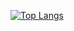 [![Top Langs](https://github-readme-stats.vercel.app/api/top-langs/?username=shina-blueprint&layout=compact)](https://github.com/shina-blueprint/github-readme-stats)
